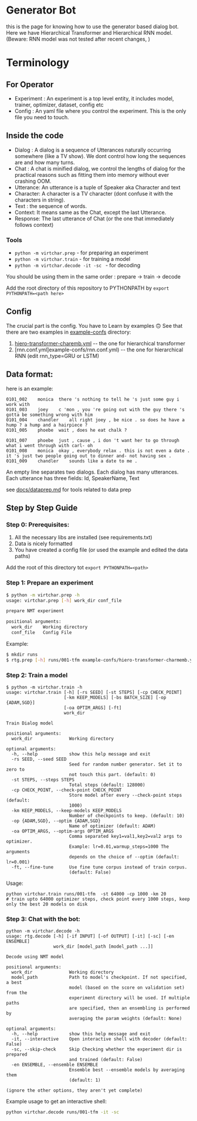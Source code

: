 # Generator Bot

this is the page for knowing how to use the generator based dialog bot.
Here we have Hierarchical Transformer and Hierarchical RNN model.
 (Beware: RNN model was not tested after recent changes, )

# Terminology
## For Operator
- Experiment : An experiment is a top level entity, it includes model, trainer, optimizer,
dataset, config etc
- Config : An yaml file where you control the experiment. This is the only file you need to touch.

## Inside the code
- Dialog  : A dialog is a sequence of Utterances naturally occurring somewhere  (like a TV show).
We dont control how long the sequences are and how many turns.
- Chat : A chat is minified dialog, we control the lengths of dialog for the practical reasons such
as fitting them into memory without ever crashing OOM.
- Utterance: An utterance is a tuple of Speaker aka Character and text
- Character: A character is a TV character (dont confuse it with the characters in string).
- Text : the sequence of words.
- Context: It means same as the Chat, except the last Utterance.
- Response: The last utterance of Chat (or the one that immediately follows context)

### Tools


* `python -m virtchar.prep` - for preparing an experiment
* `python -m virtchar.train` - for training a model
* `python -m virtchar.decode -it -sc ` - for decoding

You should be using them in the same order : prepare -> train -> decode

Add the root directory of this repository to PYTHONPATH by `export PYTHONPATH=<path here>`


## Config

The crucial part is the config. You have to Learn by examples 🙃
See that there are two examples in [example-confs](../example-confs) directory:
1. [hiero-transformer-charemb.yml](example-confs/hiero-transformer-charemb.yml) -- the one for hierarchical transformer
2. [rnn.conf.yml]example-confs/rnn.conf.yml) -- the one for hierarchical RNN (edit rnn_type=GRU or LSTM)


## Data format:

here is an example:
```tsv
0101_002	monica	there 's nothing to tell he 's just some guy i work with
0101_003	joey	c 'mon , you 're going out with the guy there 's gotta be something wrong with him
0101_004	chandler	all right joey , be nice . so does he have a hump ? a hump and a hairpiece ?
0101_005	phoebe	wait , does he eat chalk ?

0101_007	phoebe	just , cause , i don 't want her to go through what i went through with carl- oh
0101_008	monica	okay , everybody relax . this is not even a date . it 's just two people going out to dinner and- not having sex .
0101_009	chandler	sounds like a date to me .

```
An empty line separates two dialogs.  Each dialog has many utterances.
Each utterance has  three fields: Id, SpeakerName, Text

see [docs/dataprep.md](docs/dataprep.md) for tools related to data prep


## Step by Step Guide

### Step 0: Prerequisites:
1. All the necessary libs are installed (see requirements.txt)
2. Data is nicely formatted
3. You have created a config file (or used the example and edited the data paths)

Add the root of this directory tot `export PYTHONPATH=<path>`


### Step 1: Prepare an experiment

```bash
$ python -m virtchar.prep -h
usage: virtchar.prep [-h] work_dir conf_file

prepare NMT experiment

positional arguments:
  work_dir    Working directory
  conf_file   Config File
```

Example:
```bash
$ mkdir runs
$ rtg.prep [-h] runs/001-tfm example-confs/hiero-transformer-charmemb.yml
```


### Step 2: Train a model

```
$ python -m virtchar.train -h
usage: virtchar.train [-h] [-rs SEED] [-st STEPS] [-cp CHECK_POINT]
                      [-km KEEP_MODELS] [-bs BATCH_SIZE] [-op {ADAM,SGD}]
                      [-oa OPTIM_ARGS] [-ft]
                      work_dir

Train Dialog model

positional arguments:
  work_dir              Working directory

optional arguments:
  -h, --help            show this help message and exit
  -rs SEED, --seed SEED
                        Seed for random number generator. Set it to zero to
                        not touch this part. (default: 0)
  -st STEPS, --steps STEPS
                        Total steps (default: 128000)
  -cp CHECK_POINT, --check-point CHECK_POINT
                        Store model after every --check-point steps (default:
                        1000)
  -km KEEP_MODELS, --keep-models KEEP_MODELS
                        Number of checkpoints to keep. (default: 10)
  -op {ADAM,SGD}, --optim {ADAM,SGD}
                        Name of optimizer (default: ADAM)
  -oa OPTIM_ARGS, --optim-args OPTIM_ARGS
                        Comma separated key1=val1,key2=val2 args to optimizer.
                        Example: lr=0.01,warmup_steps=1000 The arguments
                        depends on the choice of --optim (default: lr=0.001)
  -ft, --fine-tune      Use fine tune corpus instead of train corpus.
                        (default: False)
```

Usage:
```
python virtchar.train runs/001-tfm  -st 64000 -cp 1000 -km 20
# train upto 64000 optimizer steps, check point every 1000 steps, keep only the best 20 models on disk
```


### Step 3: Chat with the bot:
```
python -m virtchar.decode -h
usage: rtg.decode [-h] [-if INPUT] [-of OUTPUT] [-it] [-sc] [-en ENSEMBLE]
                  work_dir [model_path [model_path ...]]

Decode using NMT model

positional arguments:
  work_dir              Working directory
  model_path            Path to model's checkpoint. If not specified, a best
                        model (based on the score on validation set) from the
                        experiment directory will be used. If multiple paths
                        are specified, then an ensembling is performed by
                        averaging the param weights (default: None)

optional arguments:
  -h, --help            show this help message and exit
  -it, --interactive    Open interactive shell with decoder (default: False)
  -sc, --skip-check     Skip Checking whether the experiment dir is prepared
                        and trained (default: False)
  -en ENSEMBLE, --ensemble ENSEMBLE
                        Ensemble best --ensemble models by averaging them
                        (default: 1)

(ignore the other options, they aren't yet complete)
```

Example usage to get an interactive shell:

```bash
python virtchar.decode runs/001-tfm -it -sc
```
